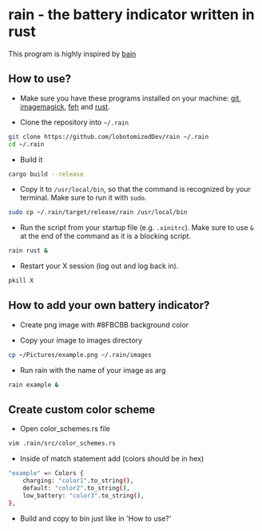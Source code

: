 # rain - the battery indicator written in rust

This program is highly inspired by [bain](https://github.com/amishbni/bain/tree/master)

## How to use?

* Make sure you have these programs installed on your machine: [git](https://git-scm.com/), [imagemagick](https://imagemagick.org), [feh](https://feh.finalrewind.org) and [rust](https://rust-lang.github.io/rustup/installation/index.html).

* Clone the repository into `~/.rain`

```bash
git clone https://github.com/lobotomizedDev/rain ~/.rain
cd ~/.rain
```

* Build it

```bash
cargo build --release
```

* Copy it to `/usr/local/bin`, so that the command is recognized by your terminal. Make sure to run it with `sudo`.

```bash
sudo cp ~/.rain/target/release/rain /usr/local/bin
```

* Run the script from your startup file (e.g. `.xinitrc`). Make sure to use `&` at the end of the command as it is a blocking script.
```bash
rain rust &
```

* Restart your X session (log out and log back in).
```bash
pkill X
```

## How to add your own battery indicator?

* Create png image with #8FBCBB background color

* Copy your image to images directory

```bash
cp ~/Pictures/example.png ~/.rain/images
```

* Run rain with the name of your image as arg

```bash
rain example &
```

## Create custom color scheme

* Open color\_schemes.rs file

```bash
vim .rain/src/color_schemes.rs
```

* Inside of match statement add (colors should be in hex)

```bash
"example" => Colors {
    charging: "color1".to_string(),
    default: "color2".to_string(),
    low_battery: "color3".to_string(),
},
```

* Build and copy to bin just like in 'How to use?'
